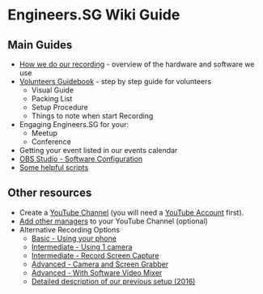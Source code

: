 # Engineers.SG Wiki Guide

## Main Guides

- [How we do our recording](./how_we_do_it/README.md) - overview of the hardware and software we use
- [Volunteers Guidebook](./guidebook/README.md) - step by step guide for volunteers
	- Visual Guide
	- Packing List
	- Setup Procedure
	- Things to note when start Recording
- Engaging Engineers.SG for your:
	- Meetup
	- Conference
- Getting your event listed in our events calendar
- [OBS Studio - Software Configuration](./obs)
- [Some helpful scripts](./scripts)

## Other resources

- Create a [YouTube Channel](./01_create_youtube_channel/) (you will need a [YouTube Account](http://youtube.com) first).
- [Add other managers](./01_create_youtube_channel/add_managers.md) to your YouTube Channel (optional)
- Alternative Recording Options
	- [Basic - Using your phone](./02_using_your_phone/)
	- [Intermediate - Using 1 camera](./03_using_1_camera/)
	- [Intermediate - Record Screen Capture](./04_record_screen_capture/)
	- [Advanced - Camera and Screen Grabber](./05_camera_and_screen_grabber/)
	- [Advanced - With Software Video Mixer](./06_with_software_video_mixer/)
	- [Detailed description of our previous setup (2016)](./07_setup_2016)


